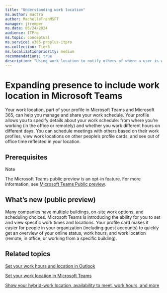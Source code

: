 ```yaml
---
title: "Understanding work location"
ms.author: mactra
author: MachelleTranMSFT
manager: jtremper
ms.date: 05/24/2024
audience: ITPro
ms.topic: conceptual
ms.service: o365-proplus-itpro
ms.collection: Tier3
ms.localizationpriority: medium
recommendations: true
description: "Using work location to notify others of where a user is working, remotely or in office."
---
```


# Expanding presence to include work location in Microsoft Teams

Your work location, part of your profile in Microsoft Teams and Microsoft 365, can help you manage and share your work schedule. Your profile allows you to specify details about your work schedule: from where you’re working (in the office or remotely) and whether you work different hours on different days. You can schedule meetings with others based on their work profiles, view work locations on other people’s profile cards, and see out of office time reflected in your location.

## Prerequisites

> [!NOTE]
> The Microsoft Teams public preview is an opt-in feature. For more information, see [Microsoft Teams Public preview](/microsoftteams/public-preview-doc-updates?tabs=new-teams-client).

## What’s new (public preview)

Many companies have multiple buildings, on-site work options, and scheduling choices. Microsoft Teams is introducing the ability for you to set and view specific work times and locations. Your profile card makes it easier for people in your organization (including guest accounts) to quickly get an overview of your online status, work hours, and work location (remote, in office, or working from a specific building).

## Related topics

[Set your work hours and location in Outlook](https://support.microsoft.com/office/set-your-work-hours-and-location-in-outlook-af2fddf9-249e-4710-9c95-5911edfd76f6)

[Set your work location in Microsoft Teams](https://support.microsoft.com/office/set-your-work-location-in-microsoft-teams-6c14a0f5-3cd6-427d-b1d2-aa0365aebf88)

[Show your hybrid-work location, availability to meet, work hours, and more](https://support.microsoft.com/office/show-your-hybrid-work-location-availability-to-meet-work-hours-and-more-c861198d-f82e-41d7-88ec-c2e716be5ede)
